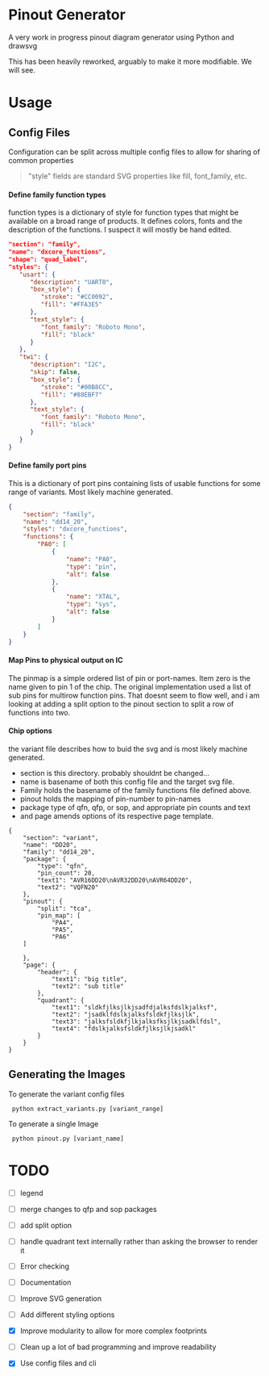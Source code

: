 
# Pinout Generator

A very work in progress pinout diagram generator using Python and drawsvg

This has been heavily reworked, arguably to make it more modifiable.  We will see.

# Usage

## Config Files

Configuration can be split across multiple config files to allow for sharing of common properties
> "style" fields are standard SVG properties like fill, font_family, etc.

#### Define family function types
function types is a dictionary of style for function types that might be
available on a broad range of products.  It defines colors, fonts and the
description of the functions.  I suspect it will mostly be hand edited.

``` json
"section": "family",
"name": "dxcore_functions",
"shape": "quad_label",
"styles": {
   "usart": {
      "description": "UART0",
      "box_style": {
         "stroke": "#CC0092",
         "fill": "#FFA3E5"
      },
      "text_style": {
         "font_family": "Roboto Mono",
         "fill": "black"
      }
   },
   "twi": {
      "description": "I2C",
      "skip": false,
      "box_style": {
         "stroke": "#00B8CC",
         "fill": "#88EBF7"
      },
      "text_style": {
         "font_family": "Roboto Mono",
         "fill": "black"
      }
   }
}

```

#### Define family port pins
This is a dictionary of port pins containing lists of usable functions for
some range of variants.  Most likely machine generated.

``` json
{
    "section": "family",
    "name": "dd14_20",
    "styles": "dxcore_functions",
    "functions": {
        "PA0": [
            {
                "name": "PA0",
                "type": "pin",
                "alt": false
            },
            {
                "name": "XTAL",
                "type": "sys",
                "alt": false
            }
        ]
    }
}
```

#### Map Pins to physical output on IC
The pinmap is a simple ordered list of pin or port-names.
Item zero is the name given to pin 1 of the chip.  The original implementation
used a list of sub pins for multirow function pins.  That doesnt seem to flow
well, and i am looking at adding a split option to the pinout section to split a
row of functions into two.

#### Chip options
the variant file describes how to buid the svg and is most likely machine generated.
  * section is this directory.  probably shouldnt be changed...
  * name is basename of both this config file and the target svg file.
  * Family holds the basename of the family functions file defined above.
  * pinout holds the mapping of pin-number to pin-names
  * package type of qfn, qfp, or sop, and appropriate pin counts and text
  * and page amends options of its respective page template.

```
{
    "section": "variant",
    "name": "DD20",
    "family": "dd14_20",
    "package": {
        "type": "qfn",
        "pin_count": 20,
        "text1": "AVR16DD20\nAVR32DD20\nAVR64DD20",
        "text2": "VQFN20"
    },
    "pinout": {
        "split": "tca",
        "pin_map": [
    	    "PA4",
            "PA5",
            "PA6"
	]
    
    },
    "page": {
        "header": {
            "text1": "big title",
            "text2": "sub title"
        },
        "quadrant": {
            "text1": "sldkfjlksjlkjsadfdjalksfdslkjalksf",
            "text2": "jsadklfdslkjalksfsldkfjlksjlk",
            "text3": "jalksfsldkfjlkjalksfksjlkjsadklfdsl",
            "text4": "fdslkjalksfsldkfjlksjlkjsadkl"
        }
    }
}

```

## Generating the Images

To generate the variant config files

``` shell
 python extract_variants.py [variant_range]
```

To generate a single Image

``` shell
 python pinout.py [variant_name]
```

# TODO
- [ ] legend
- [ ] merge changes to qfp and sop packages
- [ ] add split option
- [ ] handle quadrant text internally rather than asking the browser to render it

- [ ] Error checking
- [ ] Documentation
- [ ] Improve SVG generation
- [ ] Add different styling options
- [x] Improve modularity to allow for more complex footprints
- [ ] Clean up a lot of bad programming and improve readability 
- [x] Use config files and cli
